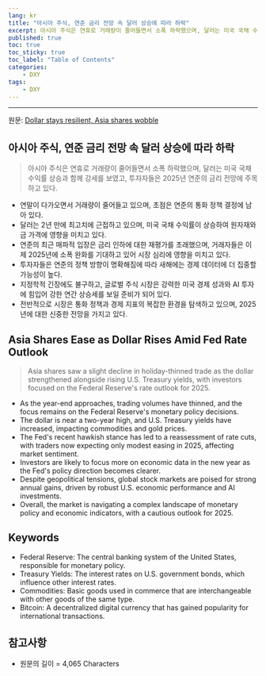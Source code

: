 ```yaml
---
lang: kr
title: "아시아 주식, 연준 금리 전망 속 달러 상승에 따라 하락"
excerpt: 아시아 주식은 연휴로 거래량이 줄어들면서 소폭 하락했으며, 달러는 미국 국채 수익률 상승과 함께 강세를 보였고, 투자자들은 2025년 연준의 금리 전망에 주목하고 있다.
published: true
toc: true
toc_sticky: true
toc_label: "Table of Contents"
categories:
    - DXY
tags:
    - DXY
---
```


---

  원문: [Dollar stays resilient, Asia shares wobble](https://www.investing.com/news/economy-news/dollar-stays-resilient-asia-shares-get-festive-lift-3788659)

## 아시아 주식, 연준 금리 전망 속 달러 상승에 따라 하락

> 아시아 주식은 연휴로 거래량이 줄어들면서 소폭 하락했으며, 달러는 미국 국채 수익률 상승과 함께 강세를 보였고, 투자자들은 2025년 연준의 금리 전망에 주목하고 있다.


- 연말이 다가오면서 거래량이 줄어들고 있으며, 초점은 연준의 통화 정책 결정에 남아 있다.
- 달러는 2년 만에 최고치에 근접하고 있으며, 미국 국채 수익률이 상승하여 원자재와 금 가격에 영향을 미치고 있다.
- 연준의 최근 매파적 입장은 금리 인하에 대한 재평가를 초래했으며, 거래자들은 이제 2025년에 소폭 완화를 기대하고 있어 시장 심리에 영향을 미치고 있다.
- 투자자들은 연준의 정책 방향이 명확해짐에 따라 새해에는 경제 데이터에 더 집중할 가능성이 높다.
- 지정학적 긴장에도 불구하고, 글로벌 주식 시장은 강력한 미국 경제 성과와 AI 투자에 힘입어 강한 연간 상승세를 보일 준비가 되어 있다.
- 전반적으로 시장은 통화 정책과 경제 지표의 복잡한 환경을 탐색하고 있으며, 2025년에 대한 신중한 전망을 가지고 있다.

## Asia Shares Ease as Dollar Rises Amid Fed Rate Outlook

> Asia shares saw a slight decline in holiday-thinned trade as the dollar strengthened alongside rising U.S. Treasury yields, with investors focused on the Federal Reserve's rate outlook for 2025.


- As the year-end approaches, trading volumes have thinned, and the focus remains on the Federal Reserve's monetary policy decisions.
- The dollar is near a two-year high, and U.S. Treasury yields have increased, impacting commodities and gold prices.
- The Fed's recent hawkish stance has led to a reassessment of rate cuts, with traders now expecting only modest easing in 2025, affecting market sentiment.
- Investors are likely to focus more on economic data in the new year as the Fed's policy direction becomes clearer.
- Despite geopolitical tensions, global stock markets are poised for strong annual gains, driven by robust U.S. economic performance and AI investments.
- Overall, the market is navigating a complex landscape of monetary policy and economic indicators, with a cautious outlook for 2025.

## Keywords

- Federal Reserve: The central banking system of the United States, responsible for monetary policy.
- Treasury Yields: The interest rates on U.S. government bonds, which influence other interest rates.
- Commodities: Basic goods used in commerce that are interchangeable with other goods of the same type.
- Bitcoin: A decentralized digital currency that has gained popularity for international transactions.

## 참고사항

- 원문의 길이 = 4,065 Characters

